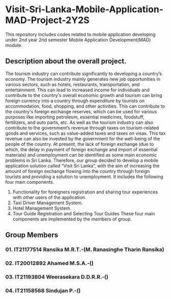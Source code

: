 # Visit-Sri-Lanka-Mobile-Application-MAD-Project-2Y2S
This repository includes codes related to mobile application developing under 2nd year 2nd semester Mobile Application Development(MAD) module.

## Description about the overall project.

The tourism industry can contribute significantly to developing a country’s economy. The tourism industry mainly generates new job opportunities in various sectors, such as hotels, restaurants, transportation, and entertainment. This can lead to increased income for individuals and contribute to the country's overall economic growth and tourism can bring foreign currency into a country through expenditure by tourists on accommodation, food, shopping, and other activities. This can contribute to the country's foreign exchange reserves, which can be used for various purposes like importing petroleum, essential medicines, foodstuff, fertilizers, and auto parts, etc. As well as the tourism industry can also contribute to the government’s revenue through taxes on tourism-related goods and services, such as value-added taxes and taxes on visas. This tax revenue can also be invested by the government for the well-being of the people of the country.
At present, the lack of foreign exchange (due to which, the delay in payment of foreign exchange and import of essential materials) and unemployment can be identified as some main economic problems in Sri Lanka.
Therefore, our group decided to develop a mobile application solution called “Visit Sri Lanka”, with the aim of increasing the amount of foreign exchange flowing into the country through foreign tourists and providing a solution to unemployment. It includes the following four main components.
01.	Functionality for foreigners registration and sharing tour experiences with other users of the application.
02.	Taxi Driver Management System.
03.	Hotel Management System.
04.	Tour Guide Registration and Selecting Tour Guides
These four main components are implemented by the members of group.

## Group Members

### 01. IT21177514 Ransika M.R.T.-(M. Ranasinghe Tharin Ransika)
### 02. IT20012892 Ahamed M.S.A.-()
### 03. IT21193804 Weerasekara D.D.R.R.-()
### 04. IT21158568 Sindujan P.-()

